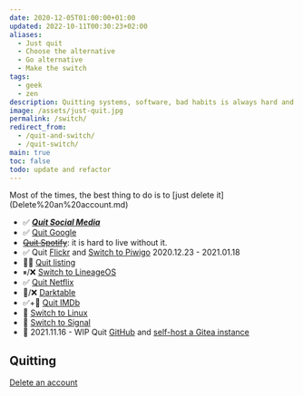 ```yaml
---
date: 2020-12-05T01:00:00+01:00
updated: 2022-10-11T00:30:23+02:00
aliases:
  - Just quit
  - Choose the alternative
  - Go alternative
  - Make the switch
tags:
  - geek
  - zen
description: Quitting systems, software, bad habits is always hard and often painful. Nevertheless, if it is for the best, it is worth it. Below some of the things I am quitting.
image: /assets/just-quit.jpg
permalink: /switch/
redirect_from:
  - /quit-and-switch/
  - /quit-switch/
main: true
toc: false
todo: update and refactor
---
```

<div class='blue box'>
	Most of the times, the best thing to do is to [just delete it](Delete%20an%20account.md)
</div>

- ✅ [**<cite>Quit Social Media</cite>**](https://quitsocialmedia.club)
- ✅ [Quit Google](Quit%20Google.md)
- ~~[Quit Spotify](Quit%20Spotify.md)~~: it is hard to live without it.
- ✅ Quit [Flickr](https://flickr.com 'Flickr') and [Switch to Piwigo](Migrating%20from%20Flickr%20to%20Piwigo.md) 2020.12.23 - 2021.01.18
- 😵‍💫 [Quit listing](Quit%20listing.md)
- ⏸/❌ [Switch to LineageOS](Switch%20to%20LineageOS.md)
- ✅ [Quit Netflix](Quit%20Netflix.md)
- 🚧/❌ [Darktable](https://darktable.org)
- ✅+🚧 [Quit IMDb](Quit%20IMDb.md)
- 🚧 [Switch to Linux](Switch%20to%20Linux.md)
- 🚧 [Switch to Signal](Signal.md)
- 🚧 <time datetime='2021-11-16T11:43:34+01:00'>2021.11.16</time> - WIP Quit [GitHub](https://github.com/xplosionmind 'GitHub') and [self-host a Gitea instance](giTMI.md)

## Quitting

[Delete an account](Delete%20an%20account.md)
